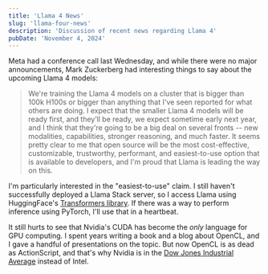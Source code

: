 ```yaml
---
title: 'Llama 4 News'
slug: 'llama-four-news'
description: 'Discussion of recent news regarding Llama 4'
pubDate: 'November 4, 2024'
---
```


Meta had a conference call last Wednesday, and while there were no major announcements, Mark Zuckerberg had interesting things to say about the upcoming Llama 4 models:

>We're training the Llama 4 models on a cluster that is bigger than 100k H100s or bigger than anything that I've seen reported for what others are doing. I expect that the smaller Llama 4 models will be ready first, and they’ll be ready, we expect sometime early next year, and I think that they're going to be a big deal on several fronts -- new modalities, capabilities, stronger reasoning, and much faster. It seems pretty clear to me that open source will be the most cost-effective, customizable, trustworthy, performant, and easiest-to-use option that is available to developers, and I'm proud that Llama is leading the way on this.

I'm particularly interested in the "easiest-to-use" claim. I still haven't successfully deployed a Llama Stack server, so I access Llama using HuggingFace's [Transformers library](https://huggingface.co/docs/transformers/en/index). If there was a way to perform inference using PyTorch, I'll use that in a heartbeat.

It still hurts to see that Nvidia's CUDA has become the *only* language for GPU computing. I spent years writing a book and a blog about OpenCL, and I gave a handful of presentations on the topic. But now OpenCL is as dead as ActionScript, and that's why Nvidia is in the [Dow Jones Industrial Average](https://www.investors.com/news/nvidia-to-join-dow-jones-industrial-average-replacing-intel/) instead of Intel.